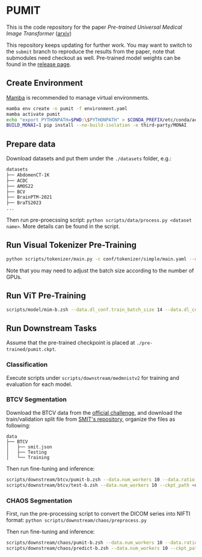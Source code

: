 # PUMIT

This is the code repository for the paper _Pre-trained Universal Medical Image Transformer_ ([arxiv](https://arxiv.org/abs/2312.07630))

This repository keeps updating for further work. You may want to switch to the `submit` branch to reproduce the results from the paper, note that submodules need checkout as well. Pre-trained model weights can be found in the [release page](https://github.com/function2-llx/PUMIT/releases/tag/v1).

## Create Environment

[Mamba](https://mamba.readthedocs.io) is recommended to manage virtual environments. 

```zsh
mamba env create -n pumit -f environment.yaml
mamba activate pumit
echo "export PYTHONPATH=$PWD:\$PYTHONPATH" > $CONDA_PREFIX/etc/conda/activate.d/env_vars.sh
BUILD_MONAI=1 pip install --no-build-isolation -e third-party/MONAI
```

## Prepare data

Download datasets and put them under the `./datasets` folder, e.g.:

```zsh
datasets
├── AbdomenCT-1K
├── ACDC
├── AMOS22
├── BCV
├── BrainPTM-2021
├── BraTS2023
...
```

Then run pre-proecssing script: `python scripts/data/process.py <dataset name>`. More details can be found in the script.
## Run Visual Tokenizer Pre-Training

```zsh
python scripts/tokenizer/main.py -c conf/tokenizer/simple/main.yaml --data.dl_conf.train_batch_size 8 --data.dl_conf.num_workers 10 --training.benchmark true --model.quantize.mode soft --model.quantize.num_embeddings 1024 --loss.entropy_weight 1 --loss.quant_weight 0.03
```

Note that you may need to adjust the batch size according to the number of GPUs.

## Run ViT Pre-Training

```zsh
scripts/model/mim-b.zsh --data.dl_conf.train_batch_size 14 --data.dl_conf.num_workers 10 --model.tokenizer.path <tokenizer checkpoit path>
```

## Run Downstream Tasks

Assume that the pre-trained checkpoint is placed at `./pre-trained/pumit.ckpt`.

### Classification

Execute scripts under `scripts/downstream/medmnistv2` for training and evaluation for each model.

### BTCV Segmentation

Download the BTCV data from the [official challenge](https://www.synapse.org/#!Synapse:syn3193805), and download the train/validation split file from [SMIT's repository](https://github.com/The-Veeraraghavan-Lab/SMIT/blob/5d81399010dcf8c03a944544dc42b62603075b13/dataset/dataset_0.json), organize the files as following: 

```plain
data
├── BTCV
│   ├── smit.json
│   ├── Testing
│   └── Training
```

Then run fine-tuning and inference:

```zsh
scripts/downstream/btcv/pumit-b.zsh --data.num_workers 10 --data.ratio 1 --trainer.logger.name pumit-b --data.train_batch_size 4
scripts/downstream/btcv/test-b.zsh --data.num_workers 10 --ckpt_path <output checkpoint path> --trainer.logger.name pumit-b
```

### CHAOS Segmentation

First, run the pre-processing script to convert the DICOM series into NIFTI format: `python scripts/downstream/chaos/preprocess.py`

Then run fine-tuning and inference:

```zsh
scripts/downstream/chaos/pumit-b.zsh --data.num_workers 10 --data.ratio 1 --trainer.logger.name pumit-b --data.train_batch_size 8
scripts/downstream/chaos/predict-b.zsh --data.num_workers 10 --ckpt_path <output checkpoint path> --trainer.logger.name pumit-b
```
